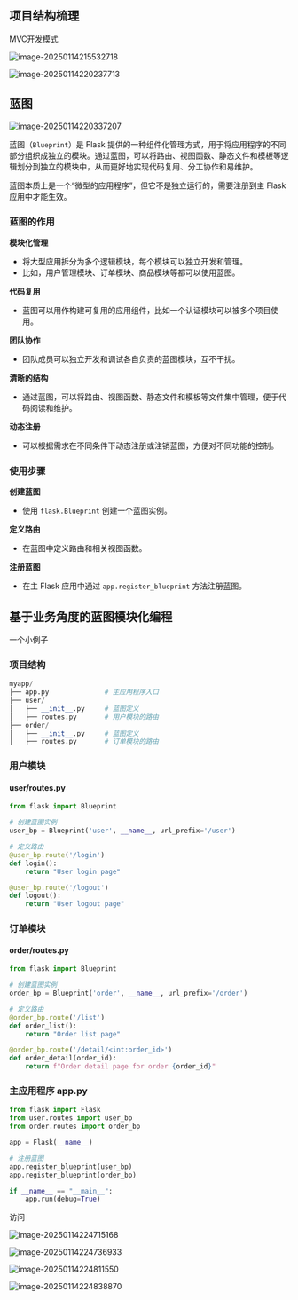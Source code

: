 ## 项目结构梳理

MVC开发模式

![image-20250114215532718](https://s2.loli.net/2025/01/14/Lspco56F4kxQE2b.png)

![image-20250114220237713](https://s2.loli.net/2025/01/14/nq1MoJGY2hAk8LR.png)



## 蓝图

![image-20250114220337207](https://s2.loli.net/2025/01/14/xXYVmdJeNBjwsSa.png)

蓝图（`Blueprint`）是 Flask 提供的一种组件化管理方式，用于将应用程序的不同部分组织成独立的模块。通过蓝图，可以将路由、视图函数、静态文件和模板等逻辑划分到独立的模块中，从而更好地实现代码复用、分工协作和易维护。

蓝图本质上是一个“微型的应用程序”，但它不是独立运行的，需要注册到主 Flask 应用中才能生效。

### 蓝图的作用

**模块化管理**

- 将大型应用拆分为多个逻辑模块，每个模块可以独立开发和管理。
- 比如，用户管理模块、订单模块、商品模块等都可以使用蓝图。

**代码复用**

- 蓝图可以用作构建可复用的应用组件，比如一个认证模块可以被多个项目使用。

**团队协作**

- 团队成员可以独立开发和调试各自负责的蓝图模块，互不干扰。

**清晰的结构**

- 通过蓝图，可以将路由、视图函数、静态文件和模板等文件集中管理，便于代码阅读和维护。

**动态注册**

- 可以根据需求在不同条件下动态注册或注销蓝图，方便对不同功能的控制。

### 使用步骤

**创建蓝图**

- 使用 `flask.Blueprint` 创建一个蓝图实例。

**定义路由**

- 在蓝图中定义路由和相关视图函数。

**注册蓝图**

- 在主 Flask 应用中通过 `app.register_blueprint` 方法注册蓝图。



## 基于业务角度的蓝图模块化编程

一个小例子

### 项目结构

```python
myapp/
├── app.py              # 主应用程序入口
├── user/
│   ├── __init__.py     # 蓝图定义
│   ├── routes.py       # 用户模块的路由
├── order/
│   ├── __init__.py     # 蓝图定义
│   ├── routes.py       # 订单模块的路由
```

### 用户模块

#### user/routes.py

```python
from flask import Blueprint

# 创建蓝图实例
user_bp = Blueprint('user', __name__, url_prefix='/user')

# 定义路由
@user_bp.route('/login')
def login():
    return "User login page"

@user_bp.route('/logout')
def logout():
    return "User logout page"
```

### 订单模块

#### order/routes.py

```python
from flask import Blueprint

# 创建蓝图实例
order_bp = Blueprint('order', __name__, url_prefix='/order')

# 定义路由
@order_bp.route('/list')
def order_list():
    return "Order list page"

@order_bp.route('/detail/<int:order_id>')
def order_detail(order_id):
    return f"Order detail page for order {order_id}"
```

### 主应用程序 app.py

```python
from flask import Flask
from user.routes import user_bp
from order.routes import order_bp

app = Flask(__name__)

# 注册蓝图
app.register_blueprint(user_bp)
app.register_blueprint(order_bp)

if __name__ == "__main__":
    app.run(debug=True)
```

访问

![image-20250114224715168](https://s2.loli.net/2025/01/14/qRdIijz5VFZS1A9.png)

![image-20250114224736933](https://s2.loli.net/2025/01/14/ZAx3Eyqag1KhenC.png)

![image-20250114224811550](https://s2.loli.net/2025/01/14/N9hApZDWYMHO6Qo.png)

![image-20250114224838870](C:\Users\Mrliu\AppData\Roaming\Typora\typora-user-images\image-20250114224838870.png)